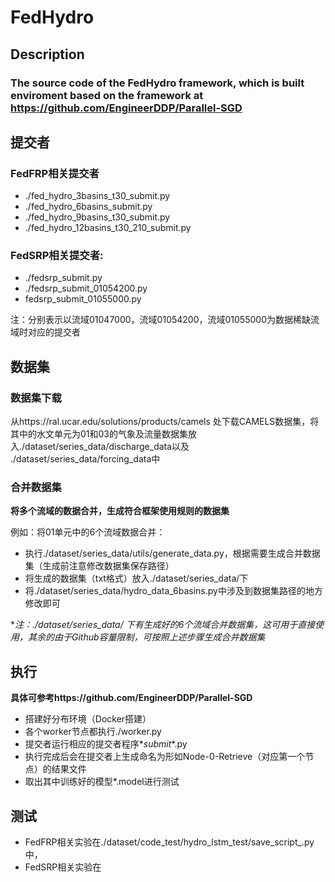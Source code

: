 # FedHydro
## Description

### The source code of the FedHydro framework, which is built enviroment based on the framework at https://github.com/EngineerDDP/Parallel-SGD

## 提交者
### FedFRP相关提交者
  - ./fed_hydro_3basins_t30_submit.py
  - ./fed_hydro_6basins_submit.py
  - ./fed_hydro_9basins_t30_submit.py
  - ./fed_hydro_12basins_t30_210_submit.py

### FedSRP相关提交者:
  - ./fedsrp_submit.py
  - ./fedsrp_submit_01054200.py
  - fedsrp_submit_01055000.py
  
  注：分别表示以流域01047000，流域01054200，流域01055000为数据稀缺流域时对应的提交者
  
## 数据集
### 数据集下载
  从https://ral.ucar.edu/solutions/products/camels 处下载CAMELS数据集，将其中的水文单元为01和03的气象及流量数据集放入./dataset/series_data/discharge_data以及 ./dataset/series_data/forcing_data中

### 合并数据集
  **将多个流域的数据合并，生成符合框架使用规则的数据集**
  
  例如：将01单元中的6个流域数据合并：
  
  - 执行./dataset/series_data/utils/generate_data.py，根据需要生成合并数据集（生成前注意修改数据集保存路径）
  - 将生成的数据集（txt格式）放入./dataset/series_data/下
  - 将./dataset/series_data/hydro_data_6basins.py中涉及到数据集路径的地方修改即可

  **注：./dataset/series_data/ 下有生成好的6个流域合并数据集，这可用于直接使用，其余的由于Github容量限制，可按照上述步骤生成合并数据集*

## 执行
**具体可参考https://github.com/EngineerDDP/Parallel-SGD**
- 搭建好分布环境（Docker搭建）
- 各个worker节点都执行./worker.py
- 提交者运行相应的提交者程序*_submit_*.py
- 执行完成后会在提交者上生成命名为形如Node-0-Retrieve（对应第一个节点）的结果文件
- 取出其中训练好的模型*.model进行测试

## 测试
- FedFRP相关实验在./dataset/code_test/hydro_lstm_test/save_script_.py 中，
- FedSRP相关实验在

  
  


